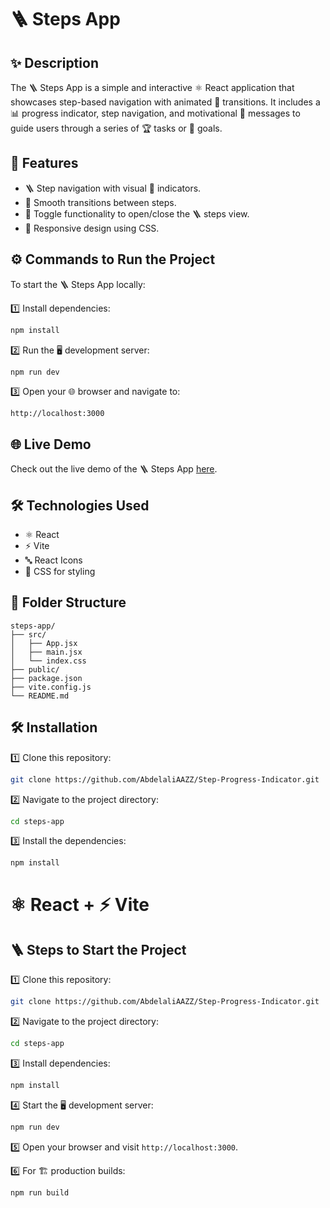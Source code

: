 # 🪜 Steps App

## ✨ Description
The 🪜 Steps App is a simple and interactive ⚛️ React application that showcases step-based navigation with animated 🎥 transitions. It includes a 📊 progress indicator, step navigation, and motivational 💬 messages to guide users through a series of 🏆 tasks or 🎯 goals.

## 🌟 Features
- 🪜 Step navigation with visual 👀 indicators.
- 🎥 Smooth transitions between steps.
- 🔄 Toggle functionality to open/close the 🪜 steps view.
- 📱 Responsive design using CSS.

## ⚙️ Commands to Run the Project
To start the 🪜 Steps App locally:

1️⃣ Install dependencies:
   ```bash
   npm install
   ```
2️⃣ Run the 🖥️ development server:
   ```bash
   npm run dev
   ```
3️⃣ Open your 🌐 browser and navigate to:
   ```
   http://localhost:3000
   ```

## 🌐 Live Demo
Check out the live demo of the 🪜 Steps App [here](http://your-preview-link.com](https://step-progress-indicator.vercel.app/)).

## 🛠️ Technologies Used
- ⚛️ React
- ⚡ Vite
- 🔤 React Icons
- 🎨 CSS for styling

## 📂 Folder Structure
```
steps-app/
├── src/
│   ├── App.jsx
│   ├── main.jsx
│   └── index.css
├── public/
├── package.json
├── vite.config.js
└── README.md
```

## 🛠️ Installation
1️⃣ Clone this repository:
   ```bash
   git clone https://github.com/AbdelaliAAZZ/Step-Progress-Indicator.git
   ```
2️⃣ Navigate to the project directory:
   ```bash
   cd steps-app
   ```
3️⃣ Install the dependencies:
   ```bash
   npm install
   ```

# ⚛️ React + ⚡ Vite

## 🪜 Steps to Start the Project

1️⃣ Clone this repository:
   ```bash
   git clone https://github.com/AbdelaliAAZZ/Step-Progress-Indicator.git
   ```

2️⃣ Navigate to the project directory:
   ```bash
   cd steps-app
   ```

3️⃣ Install dependencies:
   ```bash
   npm install
   ```

4️⃣ Start the 🖥️ development server:
   ```bash
   npm run dev
   ```

5️⃣ Open your browser and visit `http://localhost:3000`.

6️⃣ For 🏗️ production builds:
   ```bash
   npm run build
  

